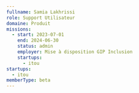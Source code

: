 ```yaml
---
fullname: Samia Lakhrissi
role: Support Utilisateur
domaine: Produit
missions:
  - start: 2023-07-01
    end: 2024-06-30
    status: admin
    employer: Mise à disposition GIP Inclusion
    startups:
      - itou
startups:
  - itou
memberType: beta
---
```

